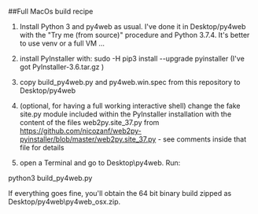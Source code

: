 ##Full MacOs build recipe
1. Install Python 3 and py4web as usual. I've done it in Desktop/py4web with the "Try me (from source)" procedure and Python 3.7.4. It's better to use venv or a full VM ...

1. install PyInstaller with:
sudo -H pip3 install --upgrade pyinstaller  (I've got PyInstaller-3.6.tar.gz )

1. copy build_py4web.py and py4web.win.spec from this repository to Desktop/py4web

1. (optional, for having a full working interactive shell) change the fake site.py module included within the PyInstaller installation with the content of the files web2py.site_37.py from https://github.com/nicozanf/web2py-pyinstaller/blob/master/web2py.site_37.py - see comments inside that file for details

1. open a Terminal and go to Desktop\py4web. Run:

python3 build_py4web.py

If everything goes fine, you'll obtain the 64 bit binary build zipped as Desktop/py4web\py4web_osx.zip.

